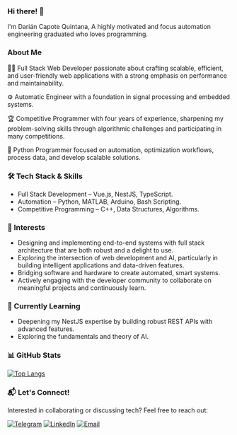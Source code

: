 ### Hi there! 👋

I'm Darián Capote Quintana, A highly motivated and focus automation engineering graduated who loves programming.

### About Me

👨‍💻 Full Stack Web Developer passionate about crafting scalable, efficient, and user-friendly web applications with a strong emphasis on performance and maintainability.

⚙️ Automatic Engineer with a foundation in signal processing and embedded systems.

🏆 Competitive Programmer with four years of experience, sharpening my problem-solving skills through algorithmic challenges and participating in many competitions.

🐍 Python Programmer focused on automation, optimization workflows, process data, and develop scalable solutions.

### 🛠 Tech Stack & Skills

- Full Stack Development – Vue.js, NestJS, TypeScript.
- Automation – Python, MATLAB, Arduino, Bash Scripting.
- Competitive Programming – C++, Data Structures, Algorithms.

### 🎯 Interests

- Designing and implementing end-to-end systems with full stack architecture that are both robust and a delight to use.
- Exploring the intersection of web development and AI, particularly in building intelligent applications and data-driven features.
- Bridging software and hardware to create automated, smart systems.
- Actively engaging with the developer community to collaborate on meaningful projects and continuously learn.

### 🌱 Currently Learning

- Deepening my NestJS expertise by building robust REST APIs with advanced features.
- Exploring the fundamentals and theory of AI.

### 📊 GitHub Stats

[![Top Langs](https://github-readme-stats.vercel.app/api/top-langs/?username=dcq-31&size_weight=0.5&count_weight=0.5&layout=compact&title_color=42b883)](https://github.com/dcq-31)

### 📬 Let's Connect!

Interested in collaborating or discussing tech? Feel free to reach out:

[![Telegram](https://img.shields.io/badge/Telegram-2CA5E0?style=for-the-badge&logo=telegram&logoColor=white)](https://t.me/dcq31) [![LinkedIn](https://img.shields.io/badge/LinkedIn-0077B5?style=for-the-badge&logo=linkedin&logoColor=white)](https://www.linkedin.com/in/dari%C3%A1n-capote-quintana/) [![Email](https://img.shields.io/badge/Email-D14836?style=for-the-badge&logo=gmail&logoColor=white)](mailto:dariancapoteq@gmail.com)
